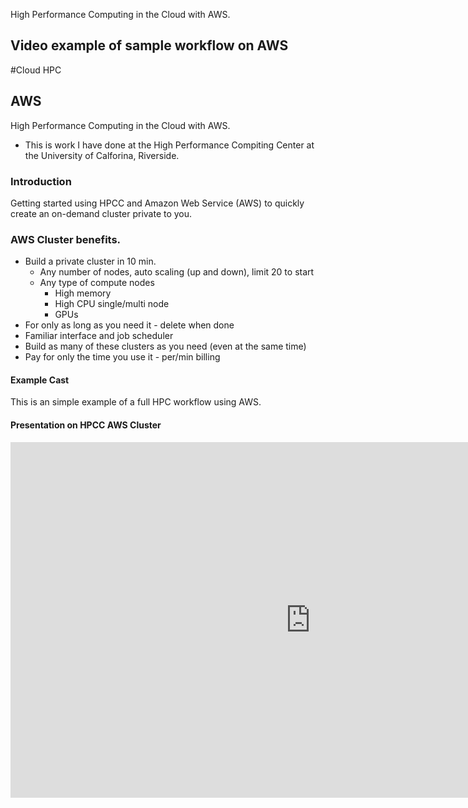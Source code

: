 High Performance Computing in the Cloud with AWS.
## Video example of sample workflow on AWS
<script src="https://asciinema.org/a/OQsmfBsSPNckfKyNwecBGvzA5.js" id="asciicast-OQsmfBsSPNckfKyNwecBGvzA5" async data-autoplay="false" data-size="small" data-speed="5"></script>


#Cloud HPC

## AWS

High Performance Computing in the Cloud with AWS.

* This is work I have done at the High Performance Compiting Center at the University of Calforina, Riverside.

### Introduction

Getting started using HPCC and Amazon Web Service (AWS) to quickly create an on-demand cluster private to you.

### AWS Cluster benefits.

* Build a private cluster in 10 min.
  * Any number of nodes, auto scaling (up and down), limit 20 to start
  * Any type of compute nodes
    * High memory
    * High CPU single/multi node
    * GPUs
* For only as long as you need it - delete when done
* Familiar interface and job scheduler
* Build as many of these clusters as you need (even at the same time)
* Pay for only the time you use it - per/min billing

#### Example Cast

This is an simple example of a full HPC workflow using AWS.

<script src="https://asciinema.org/a/OQsmfBsSPNckfKyNwecBGvzA5.js" id="asciicast-OQsmfBsSPNckfKyNwecBGvzA5" async data-autoplay="false" data-size="small" data-speed="5"></script>

#### Presentation on HPCC AWS Cluster

<iframe src="https://docs.google.com/presentation/d/e/2PACX-1vRSC8sz2w5nLCE1pUJgLU37HDnA9Hgxgy_LHI2zqugFoNNn9BtD6nqiVfEVYKYXoiHRK8h37MrsOpN7/embed?stt
art=false&loop=false&delayms=3000" frameborder="0" width="960" height="569" allowfullscreen="true" mozallowfullscreen="true" webkitallowfullscreen="tt
rue"></iframe>

